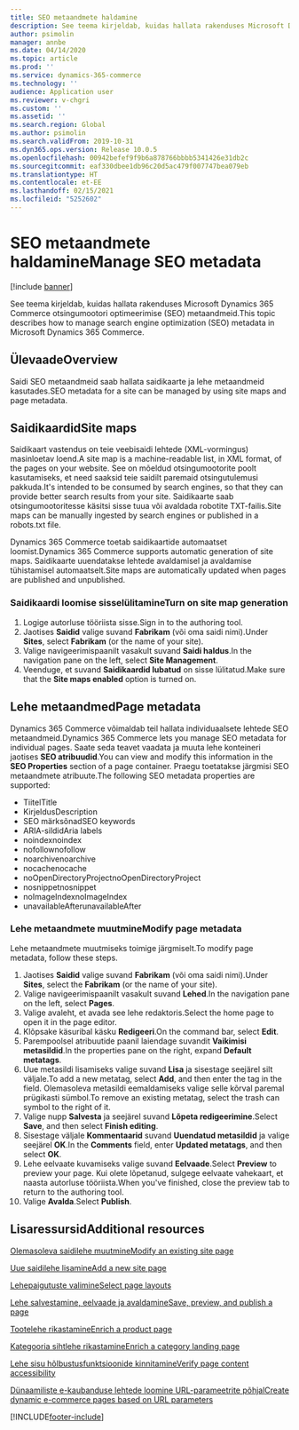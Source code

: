 ```yaml
---
title: SEO metaandmete haldamine
description: See teema kirjeldab, kuidas hallata rakenduses Microsoft Dynamics 365 Commerce otsingumootori optimeerimise (SEO) metaandmeid.
author: psimolin
manager: annbe
ms.date: 04/14/2020
ms.topic: article
ms.prod: ''
ms.service: dynamics-365-commerce
ms.technology: ''
audience: Application user
ms.reviewer: v-chgri
ms.custom: ''
ms.assetid: ''
ms.search.region: Global
ms.author: psimolin
ms.search.validFrom: 2019-10-31
ms.dyn365.ops.version: Release 10.0.5
ms.openlocfilehash: 00942befef9f9b6a878766bbbb5341426e31db2c
ms.sourcegitcommit: eaf330dbee1db96c20d5ac479f007747bea079eb
ms.translationtype: HT
ms.contentlocale: et-EE
ms.lasthandoff: 02/15/2021
ms.locfileid: "5252602"
---
```

# <a name="manage-seo-metadata"></a><span data-ttu-id="875c2-103">SEO metaandmete haldamine</span><span class="sxs-lookup"><span data-stu-id="875c2-103">Manage SEO metadata</span></span>


[!include [banner](includes/banner.md)]

<span data-ttu-id="875c2-104">See teema kirjeldab, kuidas hallata rakenduses Microsoft Dynamics 365 Commerce otsingumootori optimeerimise (SEO) metaandmeid.</span><span class="sxs-lookup"><span data-stu-id="875c2-104">This topic describes how to manage search engine optimization (SEO) metadata in Microsoft Dynamics 365 Commerce.</span></span>

## <a name="overview"></a><span data-ttu-id="875c2-105">Ülevaade</span><span class="sxs-lookup"><span data-stu-id="875c2-105">Overview</span></span>

<span data-ttu-id="875c2-106">Saidi SEO metaandmeid saab hallata saidikaarte ja lehe metaandmeid kasutades.</span><span class="sxs-lookup"><span data-stu-id="875c2-106">SEO metadata for a site can be managed by using site maps and page metadata.</span></span>
    
## <a name="site-maps"></a><span data-ttu-id="875c2-107">Saidikaardid</span><span class="sxs-lookup"><span data-stu-id="875c2-107">Site maps</span></span>

<span data-ttu-id="875c2-108">Saidikaart vastendus on teie veebisaidi lehtede (XML-vormingus) masinloetav loend.</span><span class="sxs-lookup"><span data-stu-id="875c2-108">A site map is a machine-readable list, in XML format, of the pages on your website.</span></span> <span data-ttu-id="875c2-109">See on mõeldud otsingumootorite poolt kasutamiseks, et need saaksid teie saidilt paremaid otsingutulemusi pakkuda.</span><span class="sxs-lookup"><span data-stu-id="875c2-109">It's intended to be consumed by search engines, so that they can provide better search results from your site.</span></span> <span data-ttu-id="875c2-110">Saidikaarte saab otsingumootoritesse käsitsi sisse tuua või avaldada robotite TXT-failis.</span><span class="sxs-lookup"><span data-stu-id="875c2-110">Site maps can be manually ingested by search engines or published in a robots.txt file.</span></span>

<span data-ttu-id="875c2-111">Dynamics 365 Commerce toetab saidikaartide automaatset loomist.</span><span class="sxs-lookup"><span data-stu-id="875c2-111">Dynamics 365 Commerce supports automatic generation of site maps.</span></span> <span data-ttu-id="875c2-112">Saidikaarte uuendatakse lehtede avaldamisel ja avaldamise tühistamisel automaatselt.</span><span class="sxs-lookup"><span data-stu-id="875c2-112">Site maps are automatically updated when pages are published and unpublished.</span></span>

### <a name="turn-on-site-map-generation"></a><span data-ttu-id="875c2-113">Saidikaardi loomise sisselülitamine</span><span class="sxs-lookup"><span data-stu-id="875c2-113">Turn on site map generation</span></span>

1. <span data-ttu-id="875c2-114">Logige autorluse tööriista sisse.</span><span class="sxs-lookup"><span data-stu-id="875c2-114">Sign in to the authoring tool.</span></span>
1. <span data-ttu-id="875c2-115">Jaotises **Saidid** valige suvand **Fabrikam** (või oma saidi nimi).</span><span class="sxs-lookup"><span data-stu-id="875c2-115">Under **Sites**, select **Fabrikam** (or the name of your site).</span></span>
1. <span data-ttu-id="875c2-116">Valige navigeerimispaanilt vasakult suvand **Saidi haldus**.</span><span class="sxs-lookup"><span data-stu-id="875c2-116">In the navigation pane on the left, select **Site Management**.</span></span>
1. <span data-ttu-id="875c2-117">Veenduge, et suvand **Saidikaardid lubatud** on sisse lülitatud.</span><span class="sxs-lookup"><span data-stu-id="875c2-117">Make sure that the **Site maps enabled** option is turned on.</span></span>

## <a name="page-metadata"></a><span data-ttu-id="875c2-118">Lehe metaandmed</span><span class="sxs-lookup"><span data-stu-id="875c2-118">Page metadata</span></span>

<span data-ttu-id="875c2-119">Dynamics 365 Commerce võimaldab teil hallata individuaalsete lehtede SEO metaandmeid.</span><span class="sxs-lookup"><span data-stu-id="875c2-119">Dynamics 365 Commerce lets you manage SEO metadata for individual pages.</span></span> <span data-ttu-id="875c2-120">Saate seda teavet vaadata ja muuta lehe konteineri jaotises **SEO atribuudid**.</span><span class="sxs-lookup"><span data-stu-id="875c2-120">You can view and modify this information in the **SEO Properties** section of a page container.</span></span> <span data-ttu-id="875c2-121">Praegu toetatakse järgmisi SEO metaandmete atribuute.</span><span class="sxs-lookup"><span data-stu-id="875c2-121">The following SEO metadata properties are supported:</span></span>

- <span data-ttu-id="875c2-122">Tiitel</span><span class="sxs-lookup"><span data-stu-id="875c2-122">Title</span></span>
- <span data-ttu-id="875c2-123">Kirjeldus</span><span class="sxs-lookup"><span data-stu-id="875c2-123">Description</span></span>
- <span data-ttu-id="875c2-124">SEO märksõnad</span><span class="sxs-lookup"><span data-stu-id="875c2-124">SEO keywords</span></span>
- <span data-ttu-id="875c2-125">ARIA-sildid</span><span class="sxs-lookup"><span data-stu-id="875c2-125">Aria labels</span></span>
- <span data-ttu-id="875c2-126">noindex</span><span class="sxs-lookup"><span data-stu-id="875c2-126">noindex</span></span>
- <span data-ttu-id="875c2-127">nofollow</span><span class="sxs-lookup"><span data-stu-id="875c2-127">nofollow</span></span>
- <span data-ttu-id="875c2-128">noarchive</span><span class="sxs-lookup"><span data-stu-id="875c2-128">noarchive</span></span>
- <span data-ttu-id="875c2-129">nocache</span><span class="sxs-lookup"><span data-stu-id="875c2-129">nocache</span></span>
- <span data-ttu-id="875c2-130">noOpenDirectoryProject</span><span class="sxs-lookup"><span data-stu-id="875c2-130">noOpenDirectoryProject</span></span>
- <span data-ttu-id="875c2-131">nosnippet</span><span class="sxs-lookup"><span data-stu-id="875c2-131">nosnippet</span></span>
- <span data-ttu-id="875c2-132">noImageIndex</span><span class="sxs-lookup"><span data-stu-id="875c2-132">noImageIndex</span></span>
- <span data-ttu-id="875c2-133">unavailableAfter</span><span class="sxs-lookup"><span data-stu-id="875c2-133">unavailableAfter</span></span>

### <a name="modify-page-metadata"></a><span data-ttu-id="875c2-134">Lehe metaandmete muutmine</span><span class="sxs-lookup"><span data-stu-id="875c2-134">Modify page metadata</span></span>

<span data-ttu-id="875c2-135">Lehe metaandmete muutmiseks toimige järgmiselt.</span><span class="sxs-lookup"><span data-stu-id="875c2-135">To modify page metadata, follow these steps.</span></span>

1. <span data-ttu-id="875c2-136">Jaotises **Saidid** valige suvand **Fabrikam** (või oma saidi nimi).</span><span class="sxs-lookup"><span data-stu-id="875c2-136">Under **Sites**, select the **Fabrikam** (or the name of your site).</span></span>
1. <span data-ttu-id="875c2-137">Valige navigeerimispaanilt vasakult suvand **Lehed**.</span><span class="sxs-lookup"><span data-stu-id="875c2-137">In the navigation pane on the left, select **Pages**.</span></span>
1. <span data-ttu-id="875c2-138">Valige avaleht, et avada see lehe redaktoris.</span><span class="sxs-lookup"><span data-stu-id="875c2-138">Select the home page to open it in the page editor.</span></span>
1. <span data-ttu-id="875c2-139">Klõpsake käsuribal käsku **Redigeeri**.</span><span class="sxs-lookup"><span data-stu-id="875c2-139">On the command bar, select **Edit**.</span></span>
1. <span data-ttu-id="875c2-140">Parempoolsel atribuutide paanil laiendage suvandit **Vaikimisi metasildid**.</span><span class="sxs-lookup"><span data-stu-id="875c2-140">In the properties pane on the right, expand **Default metatags**.</span></span>
1. <span data-ttu-id="875c2-141">Uue metasildi lisamiseks valige suvand **Lisa** ja sisestage seejärel silt väljale.</span><span class="sxs-lookup"><span data-stu-id="875c2-141">To add a new metatag, select **Add**, and then enter the tag in the field.</span></span> <span data-ttu-id="875c2-142">Olemasoleva metasildi eemaldamiseks valige selle kõrval paremal prügikasti sümbol.</span><span class="sxs-lookup"><span data-stu-id="875c2-142">To remove an existing metatag, select the trash can symbol to the right of it.</span></span>
1. <span data-ttu-id="875c2-143">Valige nupp **Salvesta** ja seejärel suvand **Lõpeta redigeerimine**.</span><span class="sxs-lookup"><span data-stu-id="875c2-143">Select **Save**, and then select **Finish editing**.</span></span>
1. <span data-ttu-id="875c2-144">Sisestage väljale **Kommentaarid** suvand **Uuendatud metasildid** ja valige seejärel **OK**.</span><span class="sxs-lookup"><span data-stu-id="875c2-144">In the **Comments** field, enter **Updated metatags**, and then select **OK**.</span></span>
1. <span data-ttu-id="875c2-145">Lehe eelvaate kuvamiseks valige suvand **Eelvaade**.</span><span class="sxs-lookup"><span data-stu-id="875c2-145">Select **Preview** to preview your page.</span></span> <span data-ttu-id="875c2-146">Kui olete lõpetanud, sulgege eelvaate vahekaart, et naasta autorluse tööriista.</span><span class="sxs-lookup"><span data-stu-id="875c2-146">When you've finished, close the preview tab to return to the authoring tool.</span></span>
1. <span data-ttu-id="875c2-147">Valige **Avalda**.</span><span class="sxs-lookup"><span data-stu-id="875c2-147">Select **Publish**.</span></span>

## <a name="additional-resources"></a><span data-ttu-id="875c2-148">Lisaressursid</span><span class="sxs-lookup"><span data-stu-id="875c2-148">Additional resources</span></span>

[<span data-ttu-id="875c2-149">Olemasoleva saidilehe muutmine</span><span class="sxs-lookup"><span data-stu-id="875c2-149">Modify an existing site page</span></span>](modify-existing-page.md)

[<span data-ttu-id="875c2-150">Uue saidilehe lisamine</span><span class="sxs-lookup"><span data-stu-id="875c2-150">Add a new site page</span></span>](add-new-page.md)

[<span data-ttu-id="875c2-151">Lehepaigutuste valimine</span><span class="sxs-lookup"><span data-stu-id="875c2-151">Select page layouts</span></span>](select-page-layouts.md)

[<span data-ttu-id="875c2-152">Lehe salvestamine, eelvaade ja avaldamine</span><span class="sxs-lookup"><span data-stu-id="875c2-152">Save, preview, and publish a page</span></span>](save-preview-publish-page.md)

[<span data-ttu-id="875c2-153">Tootelehe rikastamine</span><span class="sxs-lookup"><span data-stu-id="875c2-153">Enrich a product page</span></span>](enrich-product-page.md)

[<span data-ttu-id="875c2-154">Kategooria sihtlehe rikastamine</span><span class="sxs-lookup"><span data-stu-id="875c2-154">Enrich a category landing page</span></span>](enrich-category-page.md)

[<span data-ttu-id="875c2-155">Lehe sisu hõlbustusfunktsioonide kinnitamine</span><span class="sxs-lookup"><span data-stu-id="875c2-155">Verify page content accessibility</span></span>](verify-accessibility.md)

[<span data-ttu-id="875c2-156">Dünaamiliste e-kaubanduse lehtede loomine URL-parameetrite põhjal</span><span class="sxs-lookup"><span data-stu-id="875c2-156">Create dynamic e-commerce pages based on URL parameters</span></span>](create-dynamic-pages.md)


[!INCLUDE[footer-include](../includes/footer-banner.md)]